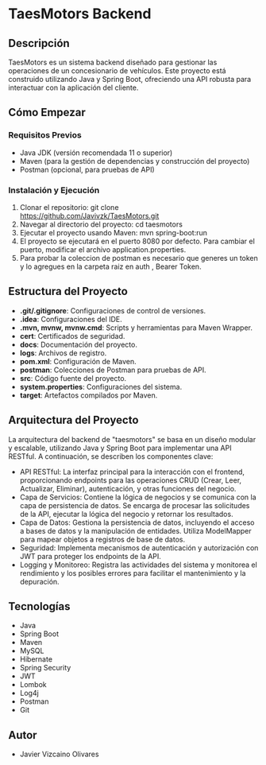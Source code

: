 # TaesMotors Backend

## Descripción
TaesMotors es un sistema backend diseñado para gestionar las operaciones de un concesionario de vehículos. Este proyecto está construido utilizando Java y Spring Boot, ofreciendo una API robusta para interactuar con la aplicación del cliente.

## Cómo Empezar

### Requisitos Previos
- Java JDK (versión recomendada 11 o superior)
- Maven (para la gestión de dependencias y construcción del proyecto)
- Postman (opcional, para pruebas de API)

### Instalación y Ejecución
1. Clonar el repositorio: git clone https://github.com/Javivzk/TaesMotors.git
2. Navegar al directorio del proyecto: cd taesmotors
3. Ejecutar el proyecto usando Maven: mvn spring-boot:run
4. El proyecto se ejecutará en el puerto 8080 por defecto. Para cambiar el puerto, modificar el archivo application.properties.
5. Para probar la coleccion de postman es necesario que generes un token y lo agregues en la carpeta raiz en auth , Bearer Token.
## Estructura del Proyecto
- **.git/.gitignore**: Configuraciones de control de versiones.
- **.idea**: Configuraciones del IDE.
- **.mvn, mvnw, mvnw.cmd**: Scripts y herramientas para Maven Wrapper.
- **cert**: Certificados de seguridad.
- **docs**: Documentación del proyecto.
- **logs**: Archivos de registro.
- **pom.xml**: Configuración de Maven.
- **postman**: Colecciones de Postman para pruebas de API.
- **src**: Código fuente del proyecto.
- **system.properties**: Configuraciones del sistema.
- **target**: Artefactos compilados por Maven.

## Arquitectura del Proyecto
La arquitectura del backend de "taesmotors" se basa en un diseño modular y escalable, utilizando Java y Spring Boot para implementar una API RESTful. A continuación, se describen los componentes clave:

- API RESTful: La interfaz principal para la interacción con el frontend, proporcionando endpoints para las operaciones CRUD (Crear, Leer, Actualizar, Eliminar), autenticación, y otras funciones del negocio.
- Capa de Servicios: Contiene la lógica de negocios y se comunica con la capa de persistencia de datos. Se encarga de procesar las solicitudes de la API, ejecutar la lógica del negocio y retornar los resultados.
- Capa de Datos: Gestiona la persistencia de datos, incluyendo el acceso a bases de datos y la manipulación de entidades. Utiliza ModelMapper para mapear objetos a registros de base de datos.
- Seguridad: Implementa mecanismos de autenticación y autorización con JWT para proteger los endpoints de la API.
- Logging y Monitoreo: Registra las actividades del sistema y monitorea el rendimiento y los posibles errores para facilitar el mantenimiento y la depuración.

## Tecnologías
- Java
- Spring Boot
- Maven
- MySQL
- Hibernate
- Spring Security
- JWT
- Lombok
- Log4j
- Postman
- Git
## Autor
- Javier Vizcaino Olivares
